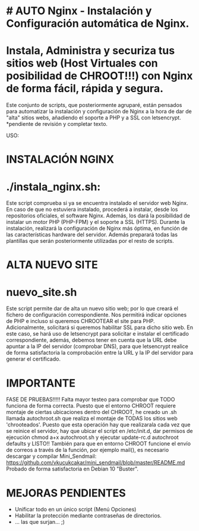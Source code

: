 # # AUTO Nginx - Instalación y Configuración automática de Nginx.
# Instala, Administra y securiza tus sitios web (Host Virtuales con posibilidad de CHROOT!!!) con Nginx de forma fácil, rápida y segura.
Este conjunto de scripts, que posteriormente agruparé, están pensados para automatizar la instalación y configuración de Nginx a la hora de dar de "alta" sitios webs, añadiendo el soporte a PHP y a SSL con letsencrypt.
*pendiente de revisión y completar texto.

USO:

# INSTALACIÓN NGINX
# ./instala_nginx.sh:
  Este script comprueba si ya se encuentra instalado el servidor web Nginx. En caso de que no estuviera instalado, procederá a instalar, desde los repositorios oficiales, el software Nginx. Además, los dará la posibilidad de instalar un motor PHP (PHP-FPM) y el soporte a SSL (HTTPS). Durante la instalación, realizará la configuración de Nginx más óptima, en función de las características hardware del servidor. Además preparará todas las plantillas que serán posteriormente utilizadas por el resto de scripts.

# ALTA NUEVO SITE
# nuevo_site.sh <url>
  Este script permite dar de alta un nuevo sitio web; por lo que creará el fichero de configuración correspondiente. Nos permitirá indicar opciones de PHP e incluso si queremos CHROOTEAR el site para PHP.  Adicionalmente, solicitará si queremos habilitar SSL para dicho sitio web. En este caso, se hará uso de letsencrypt para solicitar e instalar el certificado correspondiente, además, debemos tener en cuenta que la URL debe apuntar a la IP del servidor (comprobar DNS), para que letsencrypt realice de forma satisfactoria la comprobación entre la URL y la IP del servidor para generar el certificado.

# IMPORTANTE
FASE DE PRUEBAS!!!!! Falta mayor testeo para comprobar que TODO funciona de forma correcta. 
Puesto que el entorno CHROOT requiere montaje de ciertas ubicaciones dentro del CHROOT, he creado un .sh llamada autochroot.sh que realiza el montaje de TODAS los sitios web 'chrooteados'. Puesto que esta operación hay que realizarala cada vez que se reinice el servidor, hay que ubicar el script en /etc/init.d, dar permisos de ejecución chmod a+x autochroot.sh y ejecutar update-rc.d autochroot defaults y LISTO!! 
También para que en entorno CHROOT funcione el envío de correos a través de la función, por ejemplo mail(), es necesario descargar y compilar Mini_Sendmail: https://github.com/vkucukcakar/mini_sendmail/blob/master/README.md
Probado de forma satisfactoria en Debian 10 "Buster".

# MEJORAS PENDIENTES
- Unificar todo en un único script (Menú Opciones)
- Habilitar la protección mediante contraseñas de directorios.
- ... las que surjan... ;)
